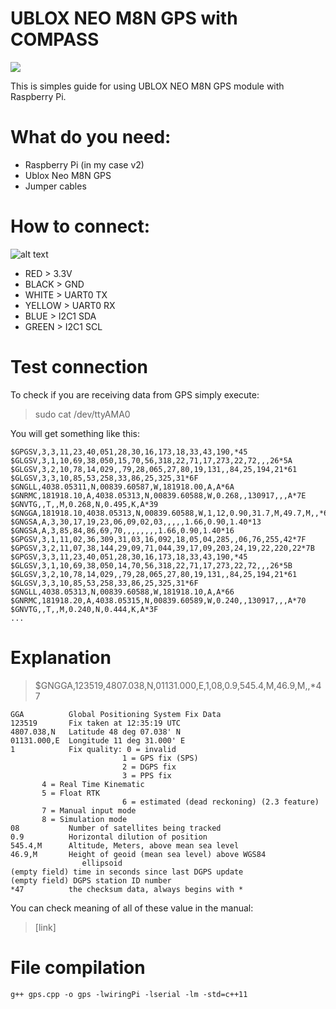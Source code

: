 # UBLOX NEO M8N GPS with COMPASS

![](https://github.com/bartashevich/Documentation/blob/master/ublox-gps/ublox-gps.jpg)

This is simples guide for using UBLOX NEO M8N GPS module with Raspberry Pi.

# What do you need:
 - Raspberry Pi (in my case v2)
 - Ublox Neo M8N GPS
 - Jumper cables

# How to connect:
![alt text](https://github.com/bartashevich/Documentation/blob/master/ublox-gps/ublox-pinout.jpg)

 - RED      >   3.3V
 - BLACK    >   GND
 - WHITE    >   UART0 TX
 - YELLOW   >   UART0 RX
 - BLUE     >   I2C1 SDA
 - GREEN    >   I2C1 SCL
 
 # Test connection
 To check if you are receiving data from GPS simply execute:
 >sudo cat /dev/ttyAMA0
 
 You will get something like this:
```
$GPGSV,3,3,11,23,40,051,28,30,16,173,18,33,43,190,*45
$GLGSV,3,1,10,69,38,050,15,70,56,318,22,71,17,273,22,72,,,26*5A
$GLGSV,3,2,10,78,14,029,,79,28,065,27,80,19,131,,84,25,194,21*61
$GLGSV,3,3,10,85,53,258,33,86,25,325,31*6F
$GNGLL,4038.05311,N,00839.60587,W,181918.00,A,A*6A
$GNRMC,181918.10,A,4038.05313,N,00839.60588,W,0.268,,130917,,,A*7E
$GNVTG,,T,,M,0.268,N,0.495,K,A*39
$GNGGA,181918.10,4038.05313,N,00839.60588,W,1,12,0.90,31.7,M,49.7,M,,*66
$GNGSA,A,3,30,17,19,23,06,09,02,03,,,,,1.66,0.90,1.40*13
$GNGSA,A,3,85,84,86,69,70,,,,,,,,1.66,0.90,1.40*16
$GPGSV,3,1,11,02,36,309,31,03,16,092,18,05,04,285,,06,76,255,42*7F
$GPGSV,3,2,11,07,38,144,29,09,71,044,39,17,09,203,24,19,22,220,22*7B
$GPGSV,3,3,11,23,40,051,28,30,16,173,18,33,43,190,*45
$GLGSV,3,1,10,69,38,050,14,70,56,318,22,71,17,273,22,72,,,26*5B
$GLGSV,3,2,10,78,14,029,,79,28,065,27,80,19,131,,84,25,194,21*61
$GLGSV,3,3,10,85,53,258,33,86,25,325,31*6F
$GNGLL,4038.05313,N,00839.60588,W,181918.10,A,A*66
$GNRMC,181918.20,A,4038.05315,N,00839.60589,W,0.240,,130917,,,A*70
$GNVTG,,T,,M,0.240,N,0.444,K,A*3F
...
```

# Explanation
> $GNGGA,123519,4807.038,N,01131.000,E,1,08,0.9,545.4,M,46.9,M,,*47

```
GGA          Global Positioning System Fix Data
123519       Fix taken at 12:35:19 UTC
4807.038,N   Latitude 48 deg 07.038' N
01131.000,E  Longitude 11 deg 31.000' E
1            Fix quality: 0 = invalid
                         1 = GPS fix (SPS)
                         2 = DGPS fix
                         3 = PPS fix
       4 = Real Time Kinematic
       5 = Float RTK
                         6 = estimated (dead reckoning) (2.3 feature)
       7 = Manual input mode
       8 = Simulation mode
08           Number of satellites being tracked
0.9          Horizontal dilution of position
545.4,M      Altitude, Meters, above mean sea level
46.9,M       Height of geoid (mean sea level) above WGS84
                ellipsoid
(empty field) time in seconds since last DGPS update
(empty field) DGPS station ID number
*47          the checksum data, always begins with *
 ```

You can check meaning of all of these value in the manual:
> [link]

# File compilation
```
g++ gps.cpp -o gps -lwiringPi -lserial -lm -std=c++11
```

